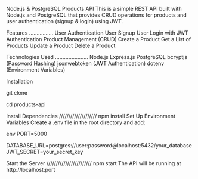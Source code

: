 Node.js & PostgreSQL Products API
This is a simple REST API built with Node.js and PostgreSQL that provides CRUD operations for products and user authentication (signup & login) using JWT.

Features
................
User Authentication
User Signup
User Login with JWT Authentication
Product Management (CRUD)
Create a Product
Get a List of Products
Update a Product
Delete a Product


Technologies Used
......................
Node.js
Express.js
PostgreSQL
bcryptjs (Password Hashing)
jsonwebtoken (JWT Authentication)
dotenv (Environment Variables)

Installation

git clone

cd products-api

Install Dependencies
////////////////////
npm install
Set Up Environment Variables
Create a .env file in the root directory and add:

env
PORT=5000

DATABASE_URL=postgres://user:password@localhost:5432/your_database
JWT_SECRET=your_secret_key


Start the Server
////////////////////////
npm start
The API will be running at http://localhost:port

